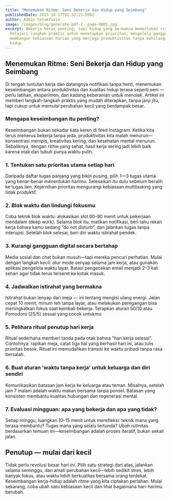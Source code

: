 ```yaml
---
title: "Menemukan Ritme: Seni Bekerja dan Hidup yang Seimbang"
publishedDate: 2025-10-17T01:32:15.596Z
author: Admin CetakYasin
image: /images/blog/generate-pdf-1-_page-0001.jpg
excerpt: Bekerja keras penting, tapi hidup yang bermakna memerlukan ritme.
  Pelajari langkah praktis untuk menetapkan prioritas, mengelola gangguan, dan
  membangun kebiasaan harian yang menjaga produktivitas tanpa kehilangan waktu
  hidup.
---
```

<!--StartFragment-->

## Menemukan Ritme: Seni Bekerja dan Hidup yang Seimbang

Di tengah tuntutan kerja dan datangnya notifikasi tanpa henti, menemukan keseimbangan antara produktivitas dan kualitas hidup terasa seperti seni — perlu latihan, eksperimen, dan kadang keberanian untuk menolak. Artikel ini memberi langkah-langkah praktis yang mudah diterapkan, tanpa janji jitu, tapi cukup untuk memulai perubahan kecil yang berdampak besar.

### Mengapa keseimbangan itu penting?

Keseimbangan bukan sekadar kata keren di feed Instagram. Ketika kita terus menerus bekerja tanpa jeda, produktivitas kita malah menurun—konsentrasi menipis, kreativitas kering, dan kesehatan mental menurun. Sebaliknya, dengan ritme yang sehat, hasil kerja sering jadi lebih baik karena otak dan tubuh punya waktu pulih.

### 1. Tentukan **satu** prioritas utama setiap hari

Daripada daftar tugas panjang yang bikin pusing, pilih 1—3 tugas utama yang benar-benar menentukan harimu. Selesaikan itu dulu sebelum beralih ke tugas lain. Kejernihan prioritas mengurangi kebiasaan multitasking yang tidak produktif.

### 2. Blok waktu dan lindungi fokusmu

Coba teknik blok waktu: alokasikan slot 60–90 menit untuk pekerjaan mendalam (deep work). Selama blok itu, matikan notifikasi, beri tahu rekan kerja bahwa kamu sedang “do not disturb”, dan jalankan tugas tanpa interupsi. Setelah blok selesai, beri diri waktu istirahat pendek.

### 3. Kurangi gangguan digital secara bertahap

Media sosial dan chat bukan musuh—tapi mereka pencuri perhatian. Mulai dengan langkah kecil: atur mode senyap selama jam kerja, atau gunakan aplikasi pengelola waktu layar. Batasi pengecekan email menjadi 2–3 kali sehari agar tidak terus terseret ke kotak masuk.

### 4. Jadwalkan istirahat yang bermakna

Istirahat bukan lenyap dari meja — ini tentang mengisi ulang energi. Jalan cepat 10 menit, minum teh tanpa layar, atau melakukan peregangan bisa meningkatkan fokus saat kembali bekerja. Terapkan aturan 50/10 atau Pomodoro (25/5) sesuai yang cocok untukmu.

### 5. Pelihara ritual penutup hari kerja

Ritual sederhana memberi tanda pada otak bahwa "hari kerja selesai". Contohnya: rapikan meja, catat tiga hal yang berhasil hari ini, atau tulis prioritas besok. Ritual ini memudahkan transisi ke waktu pribadi tanpa rasa bersalah.

### 6. Buat aturan 'waktu tanpa kerja' untuk keluarga dan diri sendiri

Komunikasikan batasan jam kerja ke keluarga atau teman. Misalnya, setelah jam 7 malam adalah waktu makan bersama tanpa ponsel. Batasan yang konsisten membantu kualitas hubungan dan regenerasi mental.

### 7. Evaluasi mingguan: apa yang bekerja dan apa yang tidak?

Setiap minggu, luangkan 10–15 menit untuk merefleksi: teknik mana yang terasa membantu? Tugas mana yang selalu tertunda? Ubah rutinitas berdasarkan temuan ini—keseimbangan adalah proses iteratif, bukan sekali jalan.

## Penutup — mulai dari kecil

Tidak perlu revolusi besar hari ini. Pilih satu strategi dari atas, jalankan selama seminggu, dan amati perubahan kecil—lebih sedikit stres, lebih banyak fokus, atau waktu lebih berkualitas bersama orang terdekat. Keseimbangan kerja-hidup adalah ritme yang kita ciptakan perlahan. Mulai sekarang, coba ubah satu kebiasaan kecil dan lihat bagaimana hari-harimu berubah.

<!--EndFragment-->